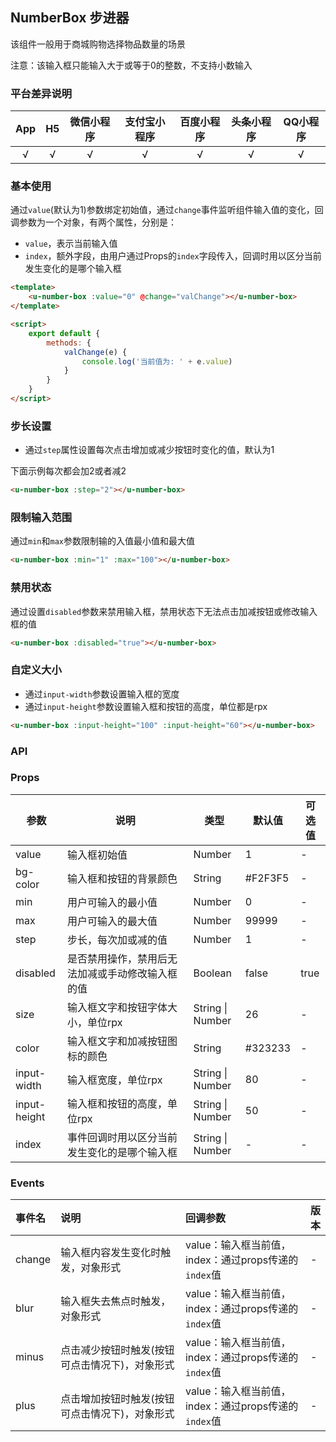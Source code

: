 ## NumberBox 步进器

<demo-model url="/pages/componentsC/numberBox/index"></demo-model>


该组件一般用于商城购物选择物品数量的场景

注意：该输入框只能输入大于或等于0的整数，不支持小数输入

### 平台差异说明

|App|H5|微信小程序|支付宝小程序|百度小程序|头条小程序|QQ小程序|
|:-:|:-:|:-:|:-:|:-:|:-:|:-:|
|√|√|√|√|√|√|√|

### 基本使用

通过`value`(默认为1)参数绑定初始值，通过`change`事件监听组件输入值的变化，回调参数为一个对象，有两个属性，分别是：
- `value`，表示当前输入值
- `index`，额外字段，由用户通过Props的`index`字段传入，回调时用以区分当前发生变化的是哪个输入框

```html
<template>
	<u-number-box :value="0" @change="valChange"></u-number-box>
</template>

<script>
	export default {
		methods: {
			valChange(e) {
				console.log('当前值为: ' + e.value)
			}
		}
	}
</script>
```

### 步长设置

- 通过`step`属性设置每次点击增加或减少按钮时变化的值，默认为1

下面示例每次都会加2或者减2

```html
<u-number-box :step="2"></u-number-box>
```

### 限制输入范围

通过`min`和`max`参数限制输的入值最小值和最大值

```html
<u-number-box :min="1" :max="100"></u-number-box>
```

### 禁用状态

通过设置`disabled`参数来禁用输入框，禁用状态下无法点击加减按钮或修改输入框的值

```html
<u-number-box :disabled="true"></u-number-box>
```

### 自定义大小

- 通过`input-width`参数设置输入框的宽度
- 通过`input-height`参数设置输入框和按钮的高度，单位都是rpx

```html
<u-number-box :input-height="100" :input-height="60"></u-number-box>
```

### API

### Props

| 参数          | 说明            | 类型            | 默认值             |  可选值   |
|-------------  |---------------- |---------------|------------------ |-------- |
| value | 输入框初始值 | Number | 1 | - |
| bg-color | 输入框和按钮的背景颜色  | String | #F2F3F5 | - |
| min | 用户可输入的最小值 | Number | 0 | - |
| max | 用户可输入的最大值 | Number | 99999 | - |
| step | 步长，每次加或减的值 | Number | 1 | - |
| disabled | 是否禁用操作，禁用后无法加减或手动修改输入框的值 | Boolean | false | true |
| size | 输入框文字和按钮字体大小，单位rpx | String \| Number | 26 | - |
| color | 输入框文字和加减按钮图标的颜色 | String | #323233 | - |
| input-width | 输入框宽度，单位rpx | String \| Number | 80 | - |
| input-height | 输入框和按钮的高度，单位rpx | String \| Number | 50 | - |
| index | 事件回调时用以区分当前发生变化的是哪个输入框 | String \| Number | - | - |

### Events

| 事件名 | 说明 | 回调参数 | 版本 |
| :- | :- | :- | :- |
| change | 输入框内容发生变化时触发，对象形式 | value：输入框当前值，index：通过props传递的`index`值 | - |
| blur | 输入框失去焦点时触发，对象形式 | value：输入框当前值，index：通过props传递的`index`值 | - |
| minus | 点击减少按钮时触发(按钮可点击情况下)，对象形式 | value：输入框当前值，index：通过props传递的`index`值 | - |
| plus | 点击增加按钮时触发(按钮可点击情况下)，对象形式 | value：输入框当前值，index：通过props传递的`index`值 | - |


<style scoped>
h3[id=props] + table thead tr th:nth-child(2){
	width: 40%;
}

h3[id=events] + table thead tr th:nth-child(2){
	width: 40%;
}

h3[id=events] + table thead tr th:nth-child(3){
	width: 40%;
}
</style>